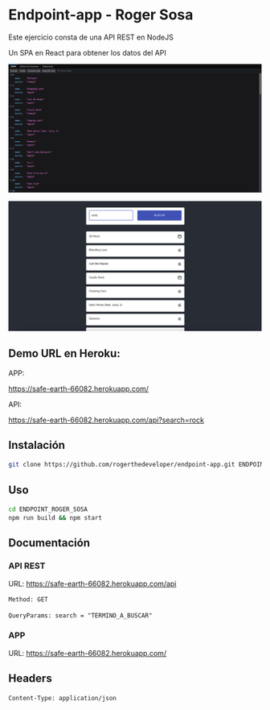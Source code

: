# Endpoint-app - Roger Sosa

Este ejercicio consta de una API REST en NodeJS

Un SPA en React para obtener los datos del API

![](api.png)

![](app.png)

## Demo URL en Heroku:

APP:

https://safe-earth-66082.herokuapp.com/


API:

https://safe-earth-66082.herokuapp.com/api?search=rock


## Instalación

```bash
git clone https://github.com/rogerthedeveloper/endpoint-app.git ENDPOINT_ROGER_SOSA
```
## Uso

```bash
cd ENDPOINT_ROGER_SOSA
npm run build && npm start
```

## Documentación

### API REST

URL:
https://safe-earth-66082.herokuapp.com/api

```
Method: GET

QueryParams: search = "TERMINO_A_BUSCAR"
```

### APP

URL:
https://safe-earth-66082.herokuapp.com/

## Headers

```
Content-Type: application/json
```